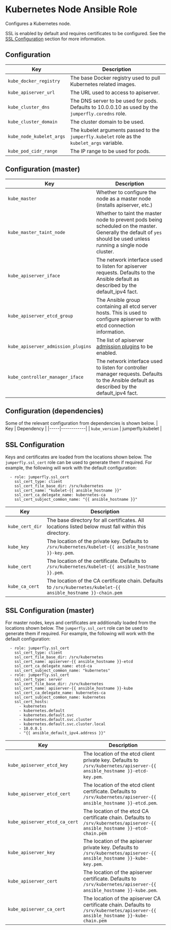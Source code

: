 # Kubernetes Node Ansible Role
Configures a Kubernetes node.

SSL is enabled by default and requires certificates to be configured.
See the [SSL Configuration](#ssl-configuration) section for more information.

## Configuration
| Key | Description |
|-----|-------------|
| `kube_docker_registry`   | The base Docker registry used to pull Kubernetes related images. |
| `kube_apiserver_url`     | The URL used to access to apiserver. |
| `kube_cluster_dns`       | The DNS server to be used for pods. Defaults to 10.0.0.10 as used by the `jumperfly.coredns` role. |
| `kube_cluster_domain`    | The cluster domain to be used. |
| `kube_node_kubelet_args` | The kubelet arguments passed to the `jumperfly.kubelet` role as the `kubelet_args` variable. |
| `kube_pod_cidr_range`    | The IP range to be used for pods. |

## Configuration (master)
| Key | Description |
|-----|-------------|
| `kube_master`                      | Whether to configure the node as a master node (installs apiserver, etc.) |
| `kube_master_taint_node`           | Whether to taint the master node to prevent pods being scheduled on the master. Generally the default of `yes` should be used unless running a single node cluster. |
| `kube_apiserver_iface`             | The network interface used to listen for apiserver requests. Defaults to the Ansible default as described by the default_ipv4 fact. |
| `kube_apiserver_etcd_group`        | The Ansible group containing all etcd server hosts. This is used to configure apiserver to with etcd connection information. |
| `kube_apiserver_admission_plugins` | The list of apiserver [admission plugins](https://kubernetes.io/docs/reference/access-authn-authz/admission-controllers/) to be enabled. |
| `kube_controller_manager_iface`    | The network interface used to listen for controller manager requests. Defaults to the Ansible default as described by the default_ipv4 fact. |

## Configuration (dependencies)
Some of the relevant configuration from dependencies is shown below.
| Key | Dependency |
|-----|------------|
| `kube_version` | jumperfly.kubelet |

## SSL Configuration
Keys and certificates are loaded from the locations shown below.
The `jumperfly.ssl_cert` role can be used to generate them if required. For example, the following will work with the default configuration:
```
  - role: jumperfly.ssl_cert
    ssl_cert_type: client
    ssl_cert_file_base_dir: /srv/kubernetes
    ssl_cert_name: "kubelet-{{ ansible_hostname }}"
    ssl_cert_ca_delegate_name: kubernetes-ca
    ssl_cert_subject_common_name: "{{ ansible_hostname }}"
```

| Key | Description |
|-----|-------------|
| `kube_cert_dir` | The base directory for all certificates. All locations listed below must fall within this directory. |
| `kube_key`      | The location of the private key. Defaults to `/srv/kubernetes/kubelet-{{ ansible_hostname }}-key.pem`. |
| `kube_cert`     | The location of the certificate. Defaults to `/srv/kubernetes/kubelet-{{ ansible_hostname }}.pem`. |
| `kube_ca_cert`  | The location of the CA certificate chain. Defaults to `/srv/kubernetes/kubelet-{{ ansible_hostname }}-chain.pem` |

## SSL Configuration (master)
For master nodes, keys and certificates are additionally loaded from the locations shown below.
The `jumperfly.ssl_cert` role can be used to generate them if required. For example, the following will work with the default configuration:
```
  - role: jumperfly.ssl_cert
    ssl_cert_type: client
    ssl_cert_file_base_dir: /srv/kubernetes
    ssl_cert_name: apiserver-{{ ansible_hostname }}-etcd
    ssl_cert_ca_delegate_name: etcd-ca
    ssl_cert_subject_common_name: "kubernetes"
  - role: jumperfly.ssl_cert
    ssl_cert_type: server
    ssl_cert_file_base_dir: /srv/kubernetes
    ssl_cert_name: apiserver-{{ ansible_hostname }}-kube
    ssl_cert_ca_delegate_name: kubernetes-ca
    ssl_cert_subject_common_name: kubernetes
    ssl_cert_hosts:
      - kubernetes
      - kubernetes.default
      - kubernetes.default.svc
      - kubernetes.default.svc.cluster
      - kubernetes.default.svc.cluster.local
      - 10.0.0.1
      - "{{ ansible_default_ipv4.address }}"
```

| Key | Description |
|-----|-------------|
| `kube_apiserver_etcd_key`     | The location of the etcd client private key. Defaults to `/srv/kubernetes/apiserver-{{ ansible_hostname }}-etcd-key.pem`. |
| `kube_apiserver_etcd_cert`    | The location of the etcd client certificate. Defaults to `/srv/kubernetes/apiserver-{{ ansible_hostname }}-etcd.pem`. |
| `kube_apiserver_etcd_ca_cert` | The location of the etcd CA certificate chain. Defaults to `/srv/kubernetes/apiserver-{{ ansible_hostname }}-etcd-chain.pem` |
| `kube_apiserver_key`          | The location of the apiserver private key. Defaults to `/srv/kubernetes/apiserver-{{ ansible_hostname }}-kube-key.pem`. |
| `kube_apiserver_cert`         | The location of the apiserver certificate. Defaults to `/srv/kubernetes/apiserver-{{ ansible_hostname }}-kube.pem`. |
| `kube_apiserver_ca_cert`      | The location of the apiserver CA certificate chain. Defaults to `/srv/kubernetes/apiserver-{{ ansible_hostname }}-kube-chain.pem` |
